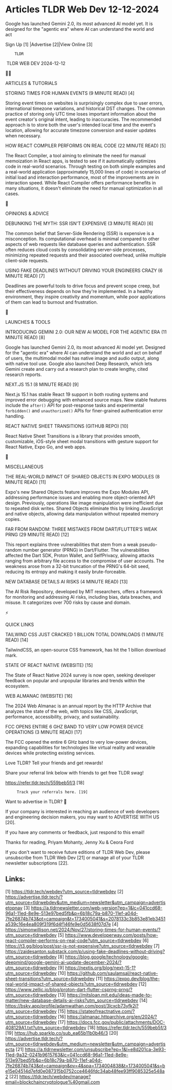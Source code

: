 # Articles TLDR Web Dev 12-12-2024

Google has launched Gemini 2.0, its most advanced AI model yet. It is
designed for the "agentic era" where AI can understand the world and
act ‌ ‌ ‌ ‌ ‌ ‌ ‌ ‌ ‌ ‌ ‌ ‌ ‌ ‌ ‌ ‌ ‌ ‌ ‌ ‌ ‌ ‌ ‌ ‌ ‌ ‌  ‌ ‌ ‌ ‌ ‌ ‌ ‌ ‌ ‌ ‌ ‌ ‌ ‌ ‌ ‌ ‌ ‌ ‌ ‌ ‌ ‌ ‌ ‌ ‌ ‌ ‌ 


 Sign Up [1] |Advertise [2]|View Online [3] 

		TLDR 

 TLDR WEB DEV 2024-12-12

🧑‍💻 

ARTICLES & TUTORIALS

 STORING TIMES FOR HUMAN EVENTS (9 MINUTE READ) [4] 

 Storing event times on websites is surprisingly complex due to user
errors, international timezone variations, and historical DST changes.
The common practice of storing only UTC time loses important
information about the event creator's original intent, leading to
inaccuracies. The recommended approach is to store both the user's
intended local time and the event's location, allowing for accurate
timezone conversion and easier updates when necessary. 

 HOW REACT COMPILER PERFORMS ON REAL CODE (22 MINUTE READ) [5] 

 The React Compiler, a tool aiming to eliminate the need for manual
memoization in React apps, is tested to see if it automatically
optimizes code in real-world scenarios. Through testing on both simple
examples and a real-world application (approximately 15,000 lines of
code) in scenarios of initial load and interaction performance, most
of the improvements are in interaction speed. While React Compiler
offers performance benefits in many situations, it doesn't eliminate
the need for manual optimization in all cases. 

🧠 

OPINIONS & ADVICE

 DEBUNKING THE MYTH: SSR ISN'T EXPENSIVE (3 MINUTE READ) [6] 

 The common belief that Server-Side Rendering (SSR) is expensive is a
misconception. Its computational overhead is minimal compared to other
aspects of web requests like database queries and authentication. SSR
often reduces cloud costs by consolidating server-side processes,
minimizing repeated requests and their associated overhead, unlike
multiple client-side requests. 

 USING FAKE DEADLINES WITHOUT DRIVING YOUR ENGINEERS CRAZY (6 MINUTE
READ) [7] 

 Deadlines are powerful tools to drive focus and prevent scope creep,
but their effectiveness depends on how they're implemented. In a
healthy environment, they inspire creativity and momentum, while poor
applications of them can lead to burnout and frustration. 

🚀 

LAUNCHES & TOOLS

 INTRODUCING GEMINI 2.0: OUR NEW AI MODEL FOR THE AGENTIC ERA (11
MINUTE READ) [8] 

 Google has launched Gemini 2.0, its most advanced AI model yet.
Designed for the "agentic era" where AI can understand the world and
act on behalf of users, the multimodal model has native image and
audio output, along with native tool use. Google also launched Deep
Research, which lets Gemini create and carry out a research plan to
create lengthy, cited research reports. 

 NEXT.JS 15.1 (8 MINUTE READ) [9] 

 Next.js 15.1 has stable React 19 support in both routing systems and
improved error debugging with enhanced source maps. New stable
features include the `after()` API for post-response tasks and
experimental `forbidden()` and `unauthorized()` APIs for finer-grained
authentication error handling. 

 REACT NATIVE SHEET TRANSITIONS (GITHUB REPO) [10] 

 React Native Sheet Transitions is a library that provides smooth,
customizable, iOS-style sheet modal transitions with gesture support
for React Native, Expo Go, and web apps. 

🎁 

MISCELLANEOUS

 THE REAL-WORLD IMPACT OF SHARED OBJECTS IN EXPO MODULES (8 MINUTE
READ) [11] 

 Expo's new Shared Objects feature improves the Expo Modules API,
addressing performance issues and enabling more object-oriented API
design. Previously, operations like image manipulation were
inefficient due to repeated disk writes. Shared Objects eliminate this
by linking JavaScript and native objects, allowing data manipulation
without repeated memory copies. 

 FAR FROM RANDOM: THREE MISTAKES FROM DART/FLUTTER'S WEAK PRNG (29
MINUTE READ) [12] 

 This report explains three vulnerabilities that stem from a weak
pseudo-random number generator (PRNG) in Dart/Flutter. The
vulnerabilities affected the Dart SDK, Proton Wallet, and SelfPrivacy,
allowing attacks ranging from arbitrary file access to the compromise
of user accounts. The weakness arose from a 32-bit truncation of the
PRNG's 64-bit seed, reducing its entropy and making it easily
brute-forceable. 

 NEW DATABASE DETAILS AI RISKS (4 MINUTE READ) [13] 

 The AI Risk Repository, developed by MIT researchers, offers a
framework for monitoring and addressing AI risks, including bias, data
breaches, and misuse. It categorizes over 700 risks by cause and
domain. 

⚡ 

QUICK LINKS

 TAILWIND CSS JUST CRACKED 1 BILLION TOTAL DOWNLOADS (1 MINUTE READ)
[14] 

 TailwindCSS, an open-source CSS framework, has hit the 1 billion
download mark. 

 STATE OF REACT NATIVE (WEBSITE) [15] 

 The State of React Native 2024 survey is now open, seeking developer
feedback on popular and unpopular libraries and trends within the
ecosystem. 

 WEB ALMANAC (WEBSITE) [16] 

 The 2024 Web Almanac is an annual report by the HTTP Archive that
analyzes the state of the web, with topics like CSS, JavaScript,
performance, accessibility, privacy, and sustainability. 

 FCC OPENS ENTIRE 6 GHZ BAND TO VERY LOW POWER DEVICE OPERATIONS (3
MINUTE READ) [17] 

 The FCC opened the entire 6 GHz band to very low-power devices,
expanding capabilities for technologies like virtual reality and
wearable devices while protecting existing services. 

Love TLDR? Tell your friends and get rewards!

 Share your referral link below with friends to get free TLDR swag! 

 https://refer.tldr.tech/559beb5f/3 [18] 

		 Track your referrals here. [19] 

Want to advertise in TLDR? 📰

 If your company is interested in reaching an audience of web
developers and engineering decision makers, you may want to ADVERTISE
WITH US [20]. 

 If you have any comments or feedback, just respond to this email! 

Thanks for reading, 
Priyam Mohanty, Jenny Xu & Ceora Ford 

If you don't want to receive future editions of TLDR Web Dev, please
unsubscribe from TLDR Web Dev [21] or manage all of your TLDR
newsletter subscriptions [22]. 

 

Links:
------
[1] https://tldr.tech/webdev?utm_source=tldrwebdev
[2] https://advertise.tldr.tech/?utm_source=tldrwebdev&utm_medium=newsletter&utm_campaign=advertisetopnav
[3] https://a.tldrnewsletter.com/web-version?ep=1&lc=041ccd68-96a1-11ed-8e9e-513e97bed5fb&p=6b18c79a-b870-11ef-a04d-7fe26874b743&pt=campaign&t=1734005041&s=2078133c3b853e81eb3451a539c16e4ea809f319f6d4f146fe9e0d5638f07d7e
[4] https://simonwillison.net/2024/Nov/27/storing-times-for-human-events/?utm_source=tldrwebdev
[5] https://www.developerway.com/posts/how-react-compiler-performs-on-real-code?utm_source=tldrwebdev
[6] https://t3.gg/blog/post/ssr-is-not-expensive?utm_source=tldrwebdev
[7] https://zaidesanton.substack.com/p/using-fake-deadlines-without-driving?utm_source=tldrwebdev
[8] https://blog.google/technology/google-deepmind/google-gemini-ai-update-december-2024/?utm_source=tldrwebdev
[9] https://nextjs.org/blog/next-15-1?utm_source=tldrwebdev
[10] https://github.com/saulamsal/react-native-sheet-transitions?utm_source=tldrwebdev
[11] https://expo.dev/blog/the-real-world-impact-of-shared-objects?utm_source=tldrwebdev
[12] https://www.zellic.io/blog/proton-dart-flutter-csprng-prng/?utm_source=tldrwebdev
[13] https://mitsloan.mit.edu/ideas-made-to-matter/new-database-details-ai-risks?utm_source=tldrwebdev
[14] https://bsky.app/profile/adamwathan.com/post/3lcxcb73yfk2i?utm_source=tldrwebdev
[15] https://stateofreactnative.com/?utm_source=tldrwebdev
[16] https://almanac.httparchive.org/en/2024/?utm_source=tldrwebdev
[17] https://docs.fcc.gov/public/attachments/DOC-408129A1.txt?utm_source=tldrwebdev
[18] https://refer.tldr.tech/559beb5f/3
[19] https://hub.sparklp.co/sub_ea65b11b0b46/3
[20] https://advertise.tldr.tech/?utm_source=tldrwebdev&utm_medium=newsletter&utm_campaign=advertisecta
[21] https://a.tldrnewsletter.com/unsubscribe?ep=1&l=e8d201ca-3e93-11ed-9a32-0241b9615763&lc=041ccd68-96a1-11ed-8e9e-513e97bed5fb&p=6b18c79a-b870-11ef-a04d-7fe26874b743&pt=campaign&pv=4&spa=1734004838&t=1734005041&s=be15e04514d7efd0e087315b0752cce4646fdc34ab48fee93ff9085325e548a2
[22] https://tldr.tech/webdev/manage?email=blockchaincryptologue%40gmail.com